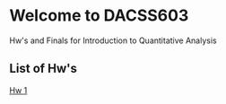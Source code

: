 # Welcome to DACSS603
Hw's and Finals for Introduction to Quantitative Analysis





## List of Hw's

[Hw 1](https://pjsulliv34.github.io/DACSS603/HomeWork1.html)<br/>

